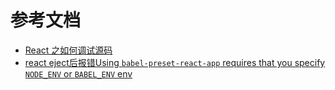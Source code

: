 # 参考文档

- [React 之如何调试源码](https://juejin.cn/post/7168821587251036167#heading-9)
- [react eject后报错Using `babel-preset-react-app` requires that you specify `NODE_ENV` or `BABEL_ENV` env](https://blog.csdn.net/exxes/article/details/123980432)